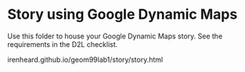 # Story using Google Dynamic Maps

Use this folder to house your Google Dynamic Maps story. See the requirements in the D2L checklist. 

irenheard.github.io/geom99lab1/story/story.html
